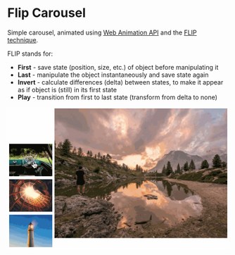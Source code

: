 # Flip Carousel

Simple carousel, animated using [Web Animation API](https://developer.mozilla.org/en-US/docs/Web/API/Web_Animations_API) and the [FLIP technique](https://css-tricks.com/animating-layouts-with-the-flip-technique).

FLIP stands for:
* **First** - save state (position, size, etc.) of object before manipulating it
* **Last** - manipulate the object instantaneously and save state again
* **Invert** - calculate differences (delta) between states, to make it appear as if object is (still) in its first state
* **Play** - transition from first to last state (transform from delta to none)

![Flip Carousel Demo](flip-carousel-demo.gif?raw=true)
